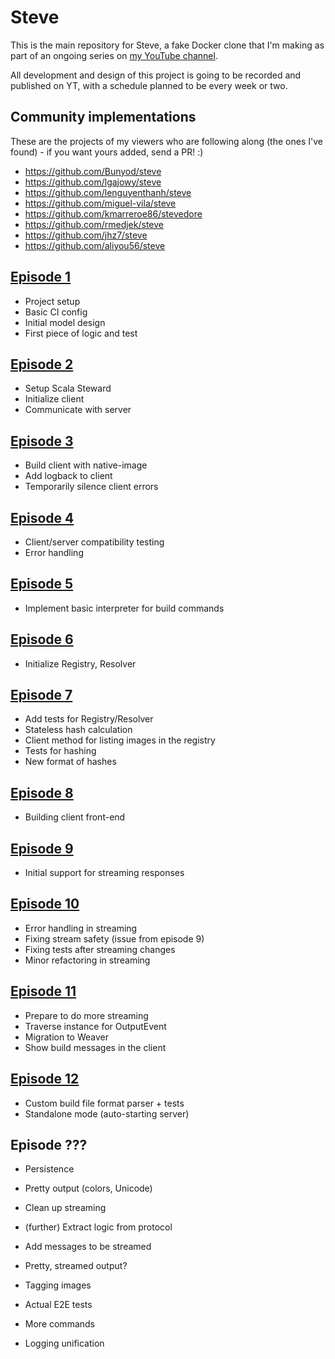 # Steve

This is the main repository for Steve, a fake Docker clone that I'm making as part of an ongoing series on [my YouTube channel](https://www.youtube.com/channel/UCBSRCuGz9laxVv0rAnn2O9Q).

All development and design of this project is going to be recorded and published on YT,
with a schedule planned to be every week or two.

## Community implementations

These are the projects of my viewers who are following along (the ones I've found) - if you want yours added, send a PR! :)

- https://github.com/Bunyod/steve
- https://github.com/lgajowy/steve
- https://github.com/lenguyenthanh/steve
- https://github.com/miguel-vila/steve
- https://github.com/kmarreroe86/stevedore
- https://github.com/rmedjek/steve
- https://github.com/jhz7/steve
- https://github.com/aliyou56/steve

## [Episode 1](https://www.youtube.com/watch?v=EIE-6gx_qi0)

- Project setup
- Basic CI config
- Initial model design
- First piece of logic and test

## [Episode 2](https://www.youtube.com/watch?v=f4N8Xu2BVkA)

- Setup Scala Steward
- Initialize client
- Communicate with server

## [Episode 3](https://www.youtube.com/watch?v=e2Q3zU1lRkY)

- Build client with native-image
- Add logback to client
- Temporarily silence client errors

## [Episode 4](https://www.youtube.com/watch?v=mVU6rNmJNG0)

- Client/server compatibility testing
- Error handling

## [Episode 5](https://youtu.be/jBU7ZIrtPgU)

- Implement basic interpreter for build commands

## [Episode 6](https://www.youtube.com/watch?v=4AsH2k1MRjs)

- Initialize Registry, Resolver

## [Episode 7](https://www.youtube.com/watch?v=hyk245P6C3Q)

- Add tests for Registry/Resolver
- Stateless hash calculation
- Client method for listing images in the registry
- Tests for hashing
- New format of hashes

## [Episode 8](https://www.youtube.com/watch?v=4y-zvp8TKYU)

- Building client front-end

## [Episode 9](https://www.youtube.com/watch?v=GNleUFwgzWc)

- Initial support for streaming responses

## [Episode 10](https://www.youtube.com/watch?v=Ig2rY0hR6JI)

- Error handling in streaming
- Fixing stream safety (issue from episode 9)
- Fixing tests after streaming changes
- Minor refactoring in streaming

## [Episode 11](https://www.youtube.com/watch?v=8dE0gZpm8us)

- Prepare to do more streaming
- Traverse instance for OutputEvent
- Migration to Weaver
- Show build messages in the client

## [Episode 12](...)

- Custom build file format parser + tests
- Standalone mode (auto-starting server)

## Episode ???

- Persistence
- Pretty output (colors, Unicode)
- Clean up streaming
- (further) Extract logic from protocol
- Add messages to be streamed
- Pretty, streamed output?

- Tagging images
- Actual E2E tests
- More commands
- Logging unification
